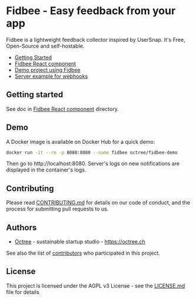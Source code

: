 # Fidbee - Easy feedback from your app

Fidbee is a lightweight feedback collector inspired by UserSnap.
It's Free, Open-Source and self-hostable.

- [Getting Started](./lib/)
- [Fidbee React component](./lib/)
- [Demo project using Fidbee](./demo/)
- [Server example for webhooks](./server-example/)

## Getting started

See doc in [Fidbee React component](./lib/) directory.

## Demo

A Docker image is available on Docker Hub for a quick demo:

```bash
docker run -it --rm -p 8080:8080 --name fidbee octree/fidbee-demo
```

Then go to http://localhost:8080.
Server's logs on new notifications are displayed in the container's logs.

## Contributing

Please read [CONTRIBUTING.md](CONTRIBUTING.md) for details on our code of conduct, and the process for submitting pull requests to us.

## Authors

- [Octree](https://github.com/octree-gva) - sustainable startup studio - https://octree.ch

See also the list of [contributors](https://github.com/octree-gva/fidbee/graphs/contributors) who participated in this project.

## License

This project is licensed under the AGPL v3 License - see the [LICENSE.md](LICENSE.md) file for details
